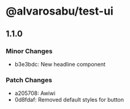 # @alvarosabu/test-ui

## 1.1.0

### Minor Changes

- b3e3bdc: New headline component

### Patch Changes

- a205708: Awiwi
- 0d8fdaf: Removed default styles for button

